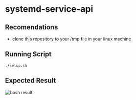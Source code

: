 # systemd-service-api

## Recomendations
- clone this repository to your /tmp file in your linux machine


## Running Script
```
./setup.sh
```

## Expected Result
![bash result](https://i.imgur.com/JbqEAVU.png)
